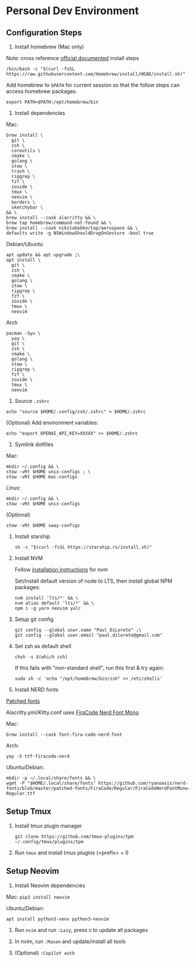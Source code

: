 # Personal Dev Environment

## Configuration Steps

1. Install homebrew (Mac only)

Note: cross reference [official documented](https://brew.sh/) install steps
```
/bin/bash -c "$(curl -fsSL https://raw.githubusercontent.com/Homebrew/install/HEAD/install.sh)"
```

Add homebrew to `$PATH` for current session so that the follow steps can access homebrew packages.
```
export PATH=$PATH:/opt/homebrew/bin
```

1. Install dependencies

Mac:
```
brew install \
  git \
  zsh \
  coreutils \
  cmake \
  golang \
  stow \
  trash \
  ripgrep \
  fzf \
  zoxide \
  tmux \
  neovim \
  borders \
  sketchybar \
&& \
brew install --cask alacritty && \
brew tap homebrew/command-not-found && \
brew install --cask nikitabobko/tap/aerospace && \
defaults write -g NSWindowShouldDragOnGesture -bool true
```

Debian/Ubuntu
```
apt update && apt upgrade ;\
apt install \
  git \
  zsh \
  cmake \
  golang \
  stow \
  ripgrep \
  fzf \
  zoxide \
  tmux \
  neovim
```

Arch
```
pacman -Syu \
  yay \
  git \
  zsh \
  cmake \
  golang \
  stow \
  ripgrep \
  fzf \
  zoxide \
  tmux \
  neovim
```

1. Source `.zshrc`

```
echo "source $HOME/.config/zsh/.zshrc" > $HOME/.zshrc
```

(Optional) Add environment variables:
```
echo "export OPENAI_API_KEY=XXXXX" >> $HOME/.zshrc
```

1. Symlink dotfiles

Mac:
```
mkdir ~/.config && \
stow -vRt $HOME unix-configs ; \
stow -vRt $HOME mac-configs
```

Linux:
```
mkdir ~/.config && \
stow -vRt $HOME unix-configs
```
(Optional)
```
stow -vRt $HOME sway-configs
```

1.  Install starship

    ```
    sh -c "$(curl -fsSL https://starship.rs/install.sh)"
    ```

1.  Install NVM

    Follow [installation instructions](https://github.com/nvm-sh/nvm) for nvm

    Set/install default version of node to LTS, then install global NPM packages:

    ```
    nvm install 'lts/*' && \
    nvm alias default 'lts/*' && \
    npm i -g yarn neovim yalc
    ```

1. Setup git config

    ```
    git config --global user.name "Paul DiLoreto" ;\
    git config --global user.email "paul.diloreto@gmail.com"
    ```

1.  Set zsh as default shell

    ```
    chsh -s $(which zsh)
    ```

    If this fails with "non-standard shell", run this first & try again:
    ```
    sudo sh -c 'echo "/opt/homebrew/bin/zsh" >> /etc/shells'
    ```

1. Install NERD fonts

[Patched fonts](https://github.com/ryanoasis/nerd-fonts/raw/master/patched-fonts)

Alacritty.yml/Kitty.conf uses [FiraCode Nerd Font Mono](https://github.com/ryanoasis/nerd-fonts/blob/master/patched-fonts/FiraCode/Regular/FiraCodeNerdFontMono-Regular.ttf)

Mac:
```
brew install --cask font-fira-code-nerd-font
```

Arch:
```
yay -S ttf-firacode-nerd
```

Ubuntu/Debian:
```
mkdir -p ~/.local/share/fonts && \
wget -P "$HOME/.local/share/fonts" https://github.com/ryanoasis/nerd-fonts/blob/master/patched-fonts/FiraCode/Regular/FiraCodeNerdFontMono-Regular.ttf
```


## Setup Tmux

1. Install tmux plugin manager

    ```
    git clone https://github.com/tmux-plugins/tpm ~/.config/tmux/plugins/tpm
    ```

1. Run `tmux` and install tmux plugins (\<prefix\> + I)

## Setup Neovim

1.  Install Neovim dependencies

Mac:
    ```
    pip3 install neovim
    ```

Ubuntu/Debian:
```
apt install python3-venv python3-neovim
```

1. Run `nvim` and run `:Lazy`, press `U` to update all packages

1. In nvim, run `:Mason` and update/install all tools

1. (Optional) `:Copilot auth`

